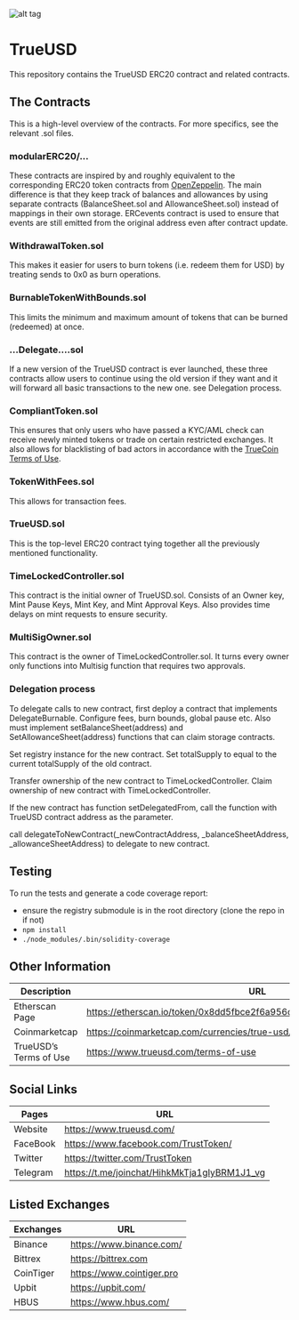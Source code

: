 ![alt tag](https://raw.github.com/trusttoken/trueUSD/readMe/Logo.png)


# TrueUSD

This repository contains the TrueUSD ERC20 contract and related contracts.

## The Contracts

This is a high-level overview of the contracts. For more specifics, see the relevant .sol files.

### modularERC20/...

These contracts are inspired by and roughly equivalent to the corresponding ERC20
token contracts from [OpenZeppelin](https://openzeppelin.org/). The main difference is
that they keep track of balances and allowances by using separate contracts (BalanceSheet.sol
and AllowanceSheet.sol) instead of mappings in their own storage.
ERCevents contract is used to ensure that events are still emitted from the original address even
after contract update.

### WithdrawalToken.sol

This makes it easier for users to burn tokens (i.e. redeem them for USD) by treating sends to 0x0 as
burn operations.

### BurnableTokenWithBounds.sol

This limits the minimum and maximum amount of tokens that can be burned (redeemed) at once.

### ...Delegate....sol

If a new version of the TrueUSD contract is ever launched, these three contracts allow users
to continue using the old version if they want and it will forward all basic transactions to the new one.
see Delegation process.

### CompliantToken.sol

This ensures that only users who have passed a KYC/AML check can receive newly minted tokens or
trade on certain restricted exchanges. It also allows for blacklisting of bad actors in accordance
with the [TrueCoin Terms of Use](https://www.trusttoken.com/trueusd/terms-of-use).

### TokenWithFees.sol

This allows for transaction fees.

### TrueUSD.sol

This is the top-level ERC20 contract tying together all the previously mentioned functionality.

### TimeLockedController.sol

This contract is the initial owner of TrueUSD.sol. Consists of an Owner key, Mint Pause Keys, 
Mint Key, and Mint Approval Keys. Also provides time delays on mint requests to ensure security.

### MultiSigOwner.sol

This contract is the owner of TimeLockedController.sol. It turns every owner only functions into 
Multisig function that requires two approvals.


### Delegation process

To delegate calls to new contract, first deploy a contract that implements DelegateBurnable. Configure fees, burn bounds, global pause etc.
Also must implement setBalanceSheet(address) and SetAllowanceSheet(address) functions that can claim storage contracts.

Set registry instance for the new contract. Set totalSupply to equal to the current totalSupply of the old contract.

Transfer ownership of the new contract to TimeLockedController. Claim ownership of new contract with TimeLockedController.

If the new contract has function setDelegatedFrom, call the function with TrueUSD contract address as the parameter.

call delegateToNewContract(_newContractAddress, _balanceSheetAddress, _allowanceSheetAddress) to delegate to new contract.


## Testing

To run the tests and generate a code coverage report:
- ensure the registry submodule is in the root directory (clone the repo in if not)
- `npm install`
- `./node_modules/.bin/solidity-coverage`


## Other Information
| Description  | URL |
| ------------- | ------------- |
| Etherscan Page | https://etherscan.io/token/0x8dd5fbce2f6a956c3022ba3663759011dd51e73e  |
| Coinmarketcap  | https://coinmarketcap.com/currencies/true-usd/  |
| TrueUSD’s Terms of Use  | https://www.trueusd.com/terms-of-use  |


## Social Links
| Pages  | URL |
| ------------- | ------------- |
| Website  | https://www.trueusd.com/  |
| FaceBook  | https://www.facebook.com/TrustToken/  |
| Twitter  | https://twitter.com/TrustToken  |
| Telegram  | https://t.me/joinchat/HihkMkTja1gIyBRM1J1_vg  |



## Listed Exchanges
| Exchanges  | URL |
| ------------- | ------------- |
| Binance  | https://www.binance.com/ 
| Bittrex  | https://bittrex.com  |
| CoinTiger  | https://www.cointiger.pro  |
| Upbit  | https://upbit.com/  |
| HBUS  | https://www.hbus.com/  |

